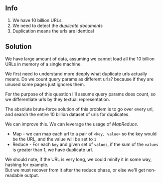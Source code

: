 ## Info

1. We have 10 billion URLs.
2. We need to detect the _duplicate documents_
3. Duplication means the urls are identical

## Solution

We have large amount of data, assuming we cannot load all the 10 billion URLs in memory of a single machine.

We first need to understand more deeply what duplicate urls actually means. Do we count query params as different urls? because if they are unused some pages just ignores them.

For the purpose of this question I'll assume query params does count, so we differentiate urls by they textual representation.

The absolute brute-force solution of this problem is to go over every url, and search the entire 10 billion dataset of urls for duplicates.

We can improve this. We can leverage the usage of _MapReduce_.

- Map - we can map each url to a pair of `<key, value>` so the key would be the URL, and the value will be set to `1`
- Reduce - For each `key` and given set of `values`, if the sum of the `values` is greater than 1, we have duplicate url.

We should note, if the URL is very long, we could minify it in some way, hashing for example.  
But we must recover from it after the reduce phase, or else we'll get non-readable output.
